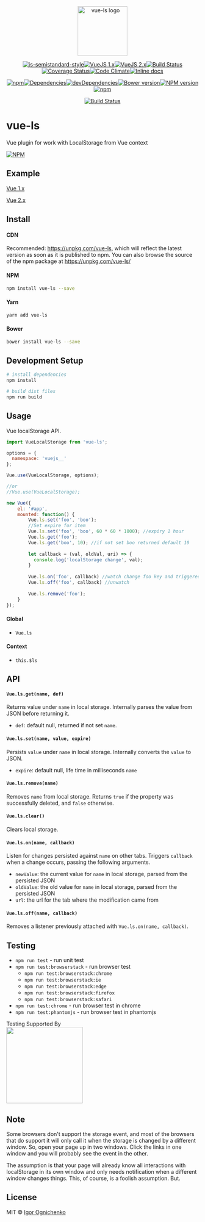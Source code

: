 <div align="center">
  <img width="130" alt="vue-ls logo" src="https://cdn.rawgit.com/RobinCK/0ef39abfff9a44061cee5b2c072e892e/raw/e2b95a57825ac9b8e845609ff9fc5fdaae37b55a/logo.svg">
  
  [![js-semistandard-style](https://img.shields.io/badge/code%20style-semistandard-brightgreen.svg?style=flat-square)](https://github.com/Flet/semistandard)[![VueJS 1.x](https://img.shields.io/badge/vuejs-1.x-brightgreen.svg?style=flat-square)](https://github.com/RobinCK/vue-ls)[![VueJS 2.x](https://img.shields.io/badge/vuejs-2.x-brightgreen.svg?style=flat-square)](https://github.com/RobinCK/vue-ls)[![Build Status](https://img.shields.io/travis/RobinCK/vue-ls.svg?style=flat-square)](https://travis-ci.org/RobinCK/vue-ls)[![Coverage Status](https://img.shields.io/coveralls/RobinCK/vue-ls.svg?style=flat-square)](https://coveralls.io/github/RobinCK/vue-ls?branch=master)[![Code Climate](https://img.shields.io/codeclimate/github/RobinCK/vue-ls.svg?style=flat-square)](https://codeclimate.com/github/RobinCK/vue-ls)[![Inline docs](http://inch-ci.org/github/RobinCK/vue-ls.svg?branch=master&style=flat-square)](http://inch-ci.org/github/RobinCK/vue-ls)

[![npm](https://img.shields.io/npm/dt/vue-ls.svg?style=flat-square)](https://github.com/RobinCK/vue-ls)[![Dependencies](https://david-dm.org/robinck/vue-ls.svg?style=flat-square)](https://david-dm.org/robinck/vue-ls)[![devDependencies](https://david-dm.org/robinck/vue-ls/dev-status.svg?style=flat-square)](https://david-dm.org/robinck/vue-ls#info=devDependencies&view=table)[![Bower version](https://img.shields.io/bower/v/vue-ls.svg?style=flat-square)](https://github.com/RobinCK/vue-ls)[![NPM version](https://img.shields.io/npm/v/vue-ls.svg?style=flat-square)](https://www.npmjs.com/package/vue-ls)[![npm](https://img.shields.io/npm/l/vue-ls.svg?style=flat-square)](https://github.com/RobinCK/vue-ls/blob/master/LICENSE)

[![Build Status](https://cdn.rawgit.com/RobinCK/65849005c282a0e59d93b7e8ce05b980/raw/72ec5d77d535103016832f4aa592e93e4b83f9ee/browsers_support.svg)](https://saucelabs.com/beta/builds/1defc2f5e76e4478817fc085438416d3)
</div>

# vue-ls

Vue plugin for work with LocalStorage from Vue context

[![NPM](https://nodei.co/npm/vue-ls.png?downloads=true&downloadRank=true&stars=true)](https://nodei.co/npm/vue-ls/)

## Example

[Vue 1.x](https://jsfiddle.net/Robin_ck/Lvb2ah5p/)

[Vue 2.x](https://jsfiddle.net/Robin_ck/6x1akv1L/) 

## Install
#### CDN

Recommended: https://unpkg.com/vue-ls, which will reflect the latest version as soon as it is published to npm. You can also browse the source of the npm package at https://unpkg.com/vue-ls/

#### NPM

``` bash
npm install vue-ls --save
```

#### Yarn

``` bash
yarn add vue-ls
```

#### Bower

``` bash
bower install vue-ls --save
```

## Development Setup

``` bash
# install dependencies
npm install

# build dist files
npm run build
```

## Usage

Vue localStorage API.

``` js
import VueLocalStorage from 'vue-ls';

options = {
  namespace: 'vuejs__'
};

Vue.use(VueLocalStorage, options);

//or
//Vue.use(VueLocalStorage);

new Vue({
    el: '#app',
    mounted: function() {
        Vue.ls.set('foo', 'boo');
        //Set expire for item
        Vue.ls.set('foo', 'boo', 60 * 60 * 1000); //expiry 1 hour
        Vue.ls.get('foo');
        Vue.ls.get('boo', 10); //if not set boo returned default 10
        
        let callback = (val, oldVal, uri) => {
          console.log('localStorage change', val);
        } 
        
        Vue.ls.on('foo', callback) //watch change foo key and triggered callback
        Vue.ls.off('foo', callback) //unwatch
        
        Vue.ls.remove('foo');
    }
});
```

#### Global

- `Vue.ls`
 
#### Context
- `this.$ls`

## API

#### `Vue.ls.get(name, def)`

Returns value under `name` in local storage. Internally parses the value from JSON before returning it.

- `def`: default null, returned if not set `name`.

#### `Vue.ls.set(name, value, expire)`

Persists `value` under `name` in local storage. Internally converts the `value` to JSON.

- `expire`: default null, life time in milliseconds `name`

#### `Vue.ls.remove(name)`

Removes `name` from local storage. Returns `true` if the property was successfully deleted, and `false` otherwise.

#### `Vue.ls.clear()`

Clears local storage.

#### `Vue.ls.on(name, callback)`

Listen for changes persisted against `name` on other tabs. Triggers `callback` when a change occurs, passing the following arguments.

- `newValue`: the current value for `name` in local storage, parsed from the persisted JSON
- `oldValue`: the old value for `name` in local storage, parsed from the persisted JSON
- `url`: the url for the tab where the modification came from

#### `Vue.ls.off(name, callback)`

Removes a listener previously attached with `Vue.ls.on(name, callback)`.

## Testing

- `npm run test` - run unit test
- `npm run test:browserstack` - run browser test
  - `npm run test:browserstack:chrome`
  - `npm run test:browserstack:ie`
  - `npm run test:browserstack:edge`
  - `npm run test:browserstack:firefox`
  - `npm run test:browserstack:safari`
- `npm run test:chrome` - run browser test in chrome
- `npm run test:phantomjs` - run browser test in phantomjs

Testing Supported By<br>
<img width="200" src="https://cdn.rawgit.com/RobinCK/b1435c9cae05437ad9e4c2023aec08e4/raw/4b89e95cd89827935e6e3949d28a4f6ea3e48ee4/browser-stack.svg">

## Note
Some browsers don't support the storage event, and most of the browsers that do support it will only call it when the storage is changed by a different window. So, open your page up in two windows. Click the links in one window and you will probably see the event in the other.

The assumption is that your page will already know all interactions with localStorage in its own window and only needs notification when a different window changes things. This, of course, is a foolish assumption. But.


## License
MIT © [Igor Ognichenko](https://github.com/RobinCK)
